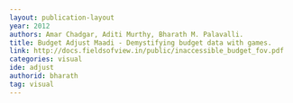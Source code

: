 ```yaml
---
layout: publication-layout
year: 2012
authors: Amar Chadgar, Aditi Murthy, Bharath M. Palavalli.
title: Budget Adjust Maadi - Demystifying budget data with games.
link: http://docs.fieldsofview.in/public/inaccessible_budget_fov.pdf
categories: visual
ide: adjust
authorid: bharath
tag: visual
---
```

